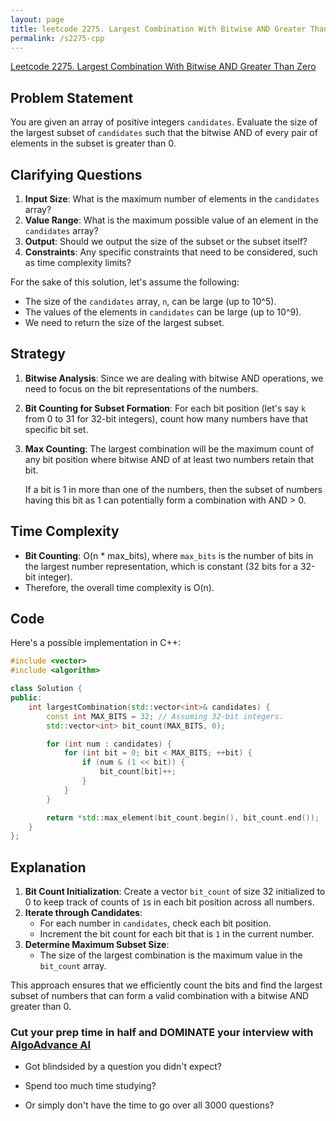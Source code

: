 ```yaml
---
layout: page
title: leetcode 2275. Largest Combination With Bitwise AND Greater Than Zero
permalink: /s2275-cpp
---
```

[Leetcode 2275. Largest Combination With Bitwise AND Greater Than Zero](https://algoadvance.github.io/algoadvance/l2275)
## Problem Statement
You are given an array of positive integers `candidates`. Evaluate the size of the largest subset of `candidates` such that the bitwise AND of every pair of elements in the subset is greater than 0.

## Clarifying Questions
1. **Input Size**: What is the maximum number of elements in the `candidates` array?
2. **Value Range**: What is the maximum possible value of an element in the `candidates` array?
3. **Output**: Should we output the size of the subset or the subset itself?
4. **Constraints**: Any specific constraints that need to be considered, such as time complexity limits?

For the sake of this solution, let's assume the following:
- The size of the `candidates` array, `n`, can be large (up to 10^5).
- The values of the elements in `candidates` can be large (up to 10^9).
- We need to return the size of the largest subset.

## Strategy
1. **Bitwise Analysis**: Since we are dealing with bitwise AND operations, we need to focus on the bit representations of the numbers.
2. **Bit Counting for Subset Formation**: For each bit position (let's say `k` from 0 to 31 for 32-bit integers), count how many numbers have that specific bit set.
3. **Max Counting**: The largest combination will be the maximum count of any bit position where bitwise AND of at least two numbers retain that bit.

   If a bit is 1 in more than one of the numbers, then the subset of numbers having this bit as 1 can potentially form a combination with AND > 0.

## Time Complexity
- **Bit Counting**: O(n * max_bits), where `max_bits` is the number of bits in the largest number representation, which is constant (32 bits for a 32-bit integer).
- Therefore, the overall time complexity is O(n).

## Code
Here's a possible implementation in C++:

```cpp
#include <vector>
#include <algorithm>

class Solution {
public:
    int largestCombination(std::vector<int>& candidates) {
        const int MAX_BITS = 32; // Assuming 32-bit integers.
        std::vector<int> bit_count(MAX_BITS, 0);

        for (int num : candidates) {
            for (int bit = 0; bit < MAX_BITS; ++bit) {
                if (num & (1 << bit)) {
                    bit_count[bit]++;
                }
            }
        }

        return *std::max_element(bit_count.begin(), bit_count.end());
    }
};
```

## Explanation
1. **Bit Count Initialization**: Create a vector `bit_count` of size 32 initialized to 0 to keep track of counts of `1`s in each bit position across all numbers.
2. **Iterate through Candidates**:
   - For each number in `candidates`, check each bit position.
   - Increment the bit count for each bit that is `1` in the current number.
3. **Determine Maximum Subset Size**:
   - The size of the largest combination is the maximum value in the `bit_count` array.

This approach ensures that we efficiently count the bits and find the largest subset of numbers that can form a valid combination with a bitwise AND greater than 0.


### Cut your prep time in half and DOMINATE your interview with [AlgoAdvance AI](https://algoAdvance.com)

- Got blindsided by a question you didn't expect?

- Spend too much time studying?

- Or simply don't have the time to go over all 3000 questions?

